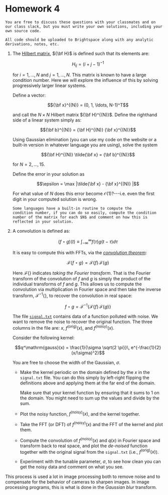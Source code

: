 # Homework 4

```{note}
You are free to discuss these questions with your classmates and on
our class slack, but you must write your own solutions, including your
own source code.

All code should be uploaded to Brightspace along with any analytic
derivations, notes, etc.
```

1. The [Hilbert matrix](https://en.wikipedia.org/wiki/Hilbert_matrix), ${\bf H}$ is defined such
   that its elements are:

   $$H_{ij} = (i + j -1)^{-1}$$

   for $i = 1, \ldots, N$ and $j = 1, \ldots, N$.  This matrix is known to
   have a large condition number.  Here we will explore the influence of this
   by solving progressively larger linear systems.

   Define a vector:

   $${\bf x}^{(N)} = (0, 1, \ldots, N-1)^T$$

   and call the
   $N\times N$ Hilbert matrix ${\bf H}^{(N)}$.  Define the righthand
   side of a linear system simply as:

   $${\bf b}^{(N)} = {\bf H}^{(N)} {\bf x}^{(N)}$$

   Using Gaussian elimination (you can use my code on the website or a
   built-in version in whatever language you are using), solve the system

   $${\bf H}^{(N)} \tilde{\bf x} = {\bf b}^{(N)}$$

   for $N = 2, \ldots, 15$.

   Define the error in your solution as

   $$\epsilon = \max |\tilde{\bf x}  - {\bf x}^{(N)} |$$

   For what value of $N$ does this error become
   $\mathcal{O}(1)$?---i.e. even the first digit in your computed
   solution is wrong.

   ```{note}
   Some languages have a built-in routine to compute the
   condition number, if you can do so easily, compute the condition
   number of the matrix for each $N$ and comment on how this is
   reflected in your solution.
   ```

2. A convolution is defined as:

   $$(f \star g)(t) \equiv \int_{-\infty}^{\infty} f(\tau) g(t - \tau) d\tau$$

   It is easy to compute this with FFTs, via the [_convolution theorem_](https://en.wikipedia.org/wiki/Convolution_theorem):

   $$\mathcal{F}\{f \star g\} = \mathcal{F}\{f\} \, \mathcal{F}\{g\}$$

   Here $\mathcal{F}\{\}$ indicates _taking the Fourier transform_.
   That is the Fourier transform of the convolution of $f$ and $g$ is simply
   the product of the individual transforms of $f$ and $g$.  This allows us
   to compute the convolution via multiplication in Fourier space and then take
   the inverse transform, $\mathcal{F}^{-1}\{\}$, to recover the convolution
   in real space:

   $$f \star g = \mathcal{F}^{-1}\{ \mathcal{F}\{f\} \, \mathcal{F}\{g\}\}$$

   The file [`signal.txt`](signal.txt) contains data of a
   function polluted with noise.  We want to remove the noise to
   recover the original function.  The three columns in the file are:
   $x$, $f^\mathrm{(orig)}(x)$, and $f^\mathrm{(noisy)}(x)$.

   Consider the following kernel:

   $$q^\mathrm{gauss}(x) = \frac{1}{\sigma \sqrt{2 \pi}}\, e^{-\frac{1}{2} (x/\sigma)^2}$$

   You are free to choose the width of the Gaussian, $\sigma$.

   * Make the kernel periodic on the domain defined by the $x$ in
     the `signal.txt` file.  You can do this simply by left-right
     flipping the definitions above and applying them at the far end of
     the domain.

     Make sure that your kernel function by ensuring that it sums to $1$
     on the domain.  You might need to sum up the values and divide by the sum.

   * Plot the noisy function, $f^\mathrm{(noisy)}(x)$, and the kernel together.

   * Take the FFT (or DFT) of $f^\mathrm{(noisy)}(x)$ and the FFT of the kernel and
     plot them.

   * Compute the convolution of $f^\mathrm{(noisy)}(x)$ and $q(x)$
     in Fourier space and transform back to real space, and plot the
     _de-noised_ function together with the original signal from
     the `signal.txt` (i.e., $f^\mathrm{(orig)}(x)$).

   * Experiment with the tunable parameter, $\sigma$,
     to see how clean you can get the noisy data and comment on what you see.

  This process is used a lot in image processing both to remove noise
  and to compensate for the behavior of cameras to sharpen images.  In image processing
  programs, this is what is done in the _Gaussian blur_ transform.
